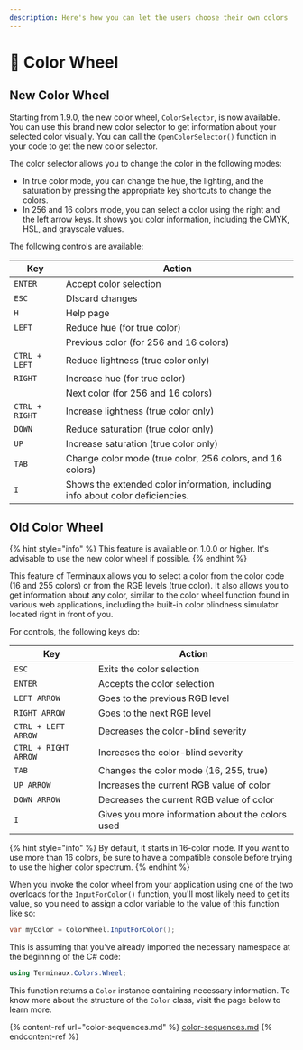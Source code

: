 ```yaml
---
description: Here's how you can let the users choose their own colors
---
```


# 🎨 Color Wheel

## New Color Wheel

Starting from 1.9.0, the new color wheel, `ColorSelector`, is now available. You can use this brand new color selector to get information about your selected color visually. You can call the `OpenColorSelector()` function in your code to get the new color selector.

The color selector allows you to change the color in the following modes:

* In true color mode, you can change the hue, the lighting, and the saturation by pressing the appropriate key shortcuts to change the colors.
* In 256 and 16 colors mode, you can select a color using the right and the left arrow keys. It shows you color information, including the CMYK, HSL, and grayscale values.

The following controls are available:

| Key            | Action                                                                         |
| -------------- | ------------------------------------------------------------------------------ |
| `ENTER`        | Accept color selection                                                         |
| `ESC`          | DIscard changes                                                                |
| `H`            | Help page                                                                      |
| `LEFT`         | Reduce hue (for true color)                                                    |
|                | Previous color (for 256 and 16 colors)                                         |
| `CTRL + LEFT`  | Reduce lightness (true color only)                                             |
| `RIGHT`        | Increase hue (for true color)                                                  |
|                | Next color (for 256 and 16 colors)                                             |
| `CTRL + RIGHT` | Increase lightness (true color only)                                           |
| `DOWN`         | Reduce saturation (true color only)                                            |
| `UP`           | Increase saturation (true color only)                                          |
| `TAB`          | Change color mode (true color, 256 colors, and 16 colors)                      |
| `I`            | Shows the extended color information, including info about color deficiencies. |

## Old Color Wheel

{% hint style="info" %}
This feature is available on 1.0.0 or higher. It's advisable to use the new color wheel if possible.
{% endhint %}

This feature of Terminaux allows you to select a color from the color code (16 and 255 colors) or from the RGB levels (true color). It also allows you to get information about any color, similar to the color wheel function found in various web applications, including the built-in color blindness simulator located right in front of you.

For controls, the following keys do:

| Key                  | Action                                           |
| -------------------- | ------------------------------------------------ |
| `ESC`                | Exits the color selection                        |
| `ENTER`              | Accepts the color selection                      |
| `LEFT ARROW`         | Goes to the previous RGB level                   |
| `RIGHT ARROW`        | Goes to the next RGB level                       |
| `CTRL + LEFT ARROW`  | Decreases the color-blind severity               |
| `CTRL + RIGHT ARROW` | Increases the color-blind severity               |
| `TAB`                | Changes the color mode (16, 255, true)           |
| `UP ARROW`           | Increases the current RGB value of color         |
| `DOWN ARROW`         | Decreases the current RGB value of color         |
| `I`                  | Gives you more information about the colors used |

{% hint style="info" %}
By default, it starts in 16-color mode. If you want to use more than 16 colors, be sure to have a compatible console before trying to use the higher color spectrum.
{% endhint %}

When you invoke the color wheel from your application using one of the two overloads for the `InputForColor()` function, you'll most likely need to get its value, so you need to assign a color variable to the value of this function like so:

```csharp
var myColor = ColorWheel.InputForColor();
```

This is assuming that you've already imported the necessary namespace at the beginning of the C# code:

```csharp
using Terminaux.Colors.Wheel;
```

This function returns a `Color` instance containing necessary information. To know more about the structure of the `Color` class, visit the page below to learn more.

{% content-ref url="color-sequences.md" %}
[color-sequences.md](color-sequences.md)
{% endcontent-ref %}
